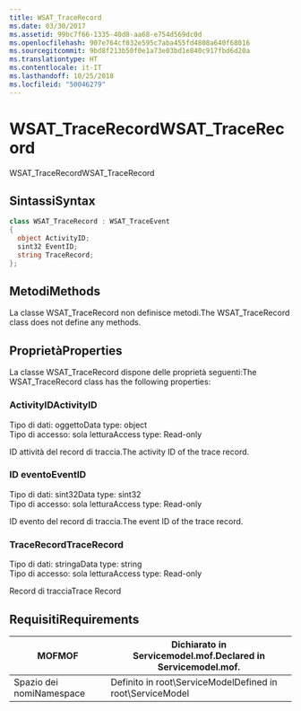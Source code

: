 ```yaml
---
title: WSAT_TraceRecord
ms.date: 03/30/2017
ms.assetid: 99bc7f66-1335-40d8-aa68-e754d569dc0d
ms.openlocfilehash: 907e764cf032e595c7aba455fd4808a640f68016
ms.sourcegitcommit: 9bd8f213b50f0e1a73e03bd1e840c917fbd6d20a
ms.translationtype: HT
ms.contentlocale: it-IT
ms.lasthandoff: 10/25/2018
ms.locfileid: "50046279"
---
```

# <a name="wsattracerecord"></a><span data-ttu-id="39fcb-102">WSAT_TraceRecord</span><span class="sxs-lookup"><span data-stu-id="39fcb-102">WSAT_TraceRecord</span></span>
<span data-ttu-id="39fcb-103">WSAT_TraceRecord</span><span class="sxs-lookup"><span data-stu-id="39fcb-103">WSAT_TraceRecord</span></span>  
  
## <a name="syntax"></a><span data-ttu-id="39fcb-104">Sintassi</span><span class="sxs-lookup"><span data-stu-id="39fcb-104">Syntax</span></span>  
  
```csharp
class WSAT_TraceRecord : WSAT_TraceEvent  
{  
  object ActivityID;  
  sint32 EventID;  
  string TraceRecord;  
};  
```  
  
## <a name="methods"></a><span data-ttu-id="39fcb-105">Metodi</span><span class="sxs-lookup"><span data-stu-id="39fcb-105">Methods</span></span>  
 <span data-ttu-id="39fcb-106">La classe WSAT_TraceRecord non definisce metodi.</span><span class="sxs-lookup"><span data-stu-id="39fcb-106">The WSAT_TraceRecord class does not define any methods.</span></span>  
  
## <a name="properties"></a><span data-ttu-id="39fcb-107">Proprietà</span><span class="sxs-lookup"><span data-stu-id="39fcb-107">Properties</span></span>  
 <span data-ttu-id="39fcb-108">La classe WSAT_TraceRecord dispone delle proprietà seguenti:</span><span class="sxs-lookup"><span data-stu-id="39fcb-108">The WSAT_TraceRecord class has the following properties:</span></span>  
  
### <a name="activityid"></a><span data-ttu-id="39fcb-109">ActivityID</span><span class="sxs-lookup"><span data-stu-id="39fcb-109">ActivityID</span></span>  
 <span data-ttu-id="39fcb-110">Tipo di dati: oggetto</span><span class="sxs-lookup"><span data-stu-id="39fcb-110">Data type: object</span></span>  
<span data-ttu-id="39fcb-111">Tipo di accesso: sola lettura</span><span class="sxs-lookup"><span data-stu-id="39fcb-111">Access type: Read-only</span></span>  
  
 <span data-ttu-id="39fcb-112">ID attività del record di traccia.</span><span class="sxs-lookup"><span data-stu-id="39fcb-112">The activity ID of the trace record.</span></span>  
  
### <a name="eventid"></a><span data-ttu-id="39fcb-113">ID evento</span><span class="sxs-lookup"><span data-stu-id="39fcb-113">EventID</span></span>  
 <span data-ttu-id="39fcb-114">Tipo di dati: sint32</span><span class="sxs-lookup"><span data-stu-id="39fcb-114">Data type: sint32</span></span>  
<span data-ttu-id="39fcb-115">Tipo di accesso: sola lettura</span><span class="sxs-lookup"><span data-stu-id="39fcb-115">Access type: Read-only</span></span>  
  
 <span data-ttu-id="39fcb-116">ID evento del record di traccia.</span><span class="sxs-lookup"><span data-stu-id="39fcb-116">The event ID of the trace record.</span></span>  
  
### <a name="tracerecord"></a><span data-ttu-id="39fcb-117">TraceRecord</span><span class="sxs-lookup"><span data-stu-id="39fcb-117">TraceRecord</span></span>  
 <span data-ttu-id="39fcb-118">Tipo di dati: stringa</span><span class="sxs-lookup"><span data-stu-id="39fcb-118">Data type: string</span></span>  
<span data-ttu-id="39fcb-119">Tipo di accesso: sola lettura</span><span class="sxs-lookup"><span data-stu-id="39fcb-119">Access type: Read-only</span></span>  
  
 <span data-ttu-id="39fcb-120">Record di traccia</span><span class="sxs-lookup"><span data-stu-id="39fcb-120">Trace Record</span></span>  
  
## <a name="requirements"></a><span data-ttu-id="39fcb-121">Requisiti</span><span class="sxs-lookup"><span data-stu-id="39fcb-121">Requirements</span></span>  
  
|<span data-ttu-id="39fcb-122">MOF</span><span class="sxs-lookup"><span data-stu-id="39fcb-122">MOF</span></span>|<span data-ttu-id="39fcb-123">Dichiarato in Servicemodel.mof.</span><span class="sxs-lookup"><span data-stu-id="39fcb-123">Declared in Servicemodel.mof.</span></span>|  
|---------|-----------------------------------|  
|<span data-ttu-id="39fcb-124">Spazio dei nomi</span><span class="sxs-lookup"><span data-stu-id="39fcb-124">Namespace</span></span>|<span data-ttu-id="39fcb-125">Definito in root\ServiceModel</span><span class="sxs-lookup"><span data-stu-id="39fcb-125">Defined in root\ServiceModel</span></span>|
